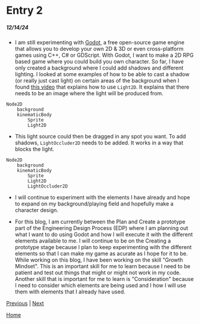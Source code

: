 # Entry 2
##### 12/14/24

* I am still experimenting with [Godot](https://godotengine.org), a free open-source game engine that allows you to develop your own 2D & 3D or even cross-platform games using C++, C# or GDScript. With Godot, I want to make a 2D RPG based game where you could build you own character. So far, I have only created a background where I could add shadows and different lighting. I looked at some examples of how to be able to cast a shadow (or really just cast light) on certain areas of the background when I found [this video](https://www.youtube.com/watch?v=ImLBM-NgnJY&t=77s) that explains how to use `Light2D`. It explains that there needs to be an image where the light will be produced from.

```godot
Node2D
    background
    kinematicBody
        Sprite
        Light2D
```

* This light source could then be dragged in any spot you want. To add shadows, `LightOccluder2D` needs to be added. It works in a way that blocks the light.

```godot
Node2D
    background
    kinematicBody
        Sprite
        Light2D
        LightOccluder2D
```

* I will continue to experiment with the elements I have already and hope to expand on my background/playing field and hopefully make a character design.

* For this blog, I am currently between the Plan and Create a prototype part of the Engineering Design Process (EDP) where I am planning out what I want to do using Godot and how I will execute it with the different elements available to me. I will continue to be on the Creating a prototype stage because I plan to keep experimenting with the different elements so that I can make my game as acurate as I hope for it to be. While working on this blog, I have been working on the skill "Growth Mindset". This is an important skill for me to learn because I need to be patient and test out things that might or might not work in my code. Another skill that is important for me to learn is "Consideration" because I need to consider which elements are being used and I how I will use them with elements that I already have used.

[Previous](entry01.md) | [Next](entry03.md)

[Home](../README.md)